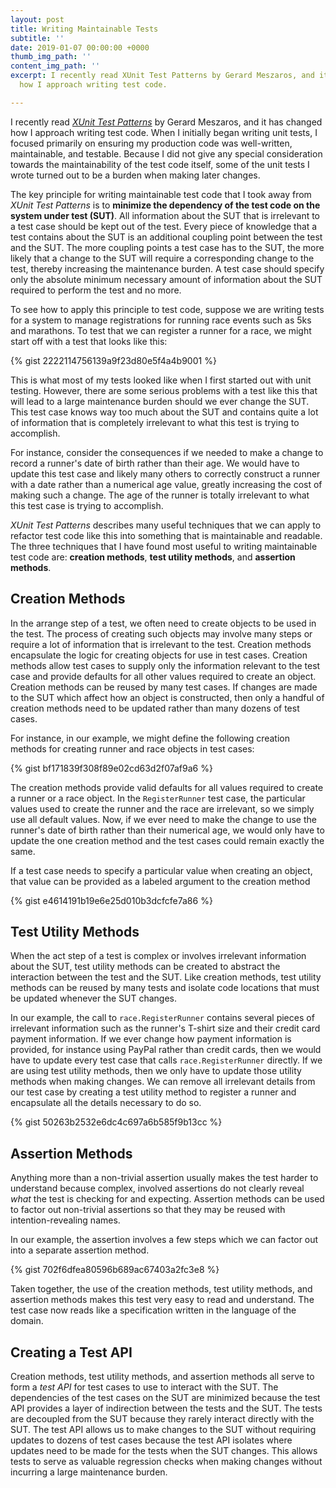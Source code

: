 ```yaml
---
layout: post
title: Writing Maintainable Tests
subtitle: ''
date: 2019-01-07 00:00:00 +0000
thumb_img_path: ''
content_img_path: ''
excerpt: I recently read XUnit Test Patterns by Gerard Meszaros, and it has changed
  how I approach writing test code.

---
```

I recently read *[XUnit Test Patterns](http://xunitpatterns.com/index.html)* by Gerard Meszaros, and it has changed how I approach writing test code. When I initially began writing unit tests, I focused primarily on ensuring my production code was well-written, maintainable, and testable. Because I did not give any special consideration towards the maintainability of the test code itself, some of the unit tests I wrote turned out to be a burden when making later changes.

The key principle for writing maintainable test code that I took away from *XUnit Test Patterns* is to **minimize the dependency of the test code on the system under test (SUT)**. All information about the SUT that is irrelevant to a test case should be kept out of the test. Every piece of knowledge that a test contains about the SUT is an additional coupling point between the test and the SUT. The more coupling points a test case has to the SUT, the more likely that a change to the SUT will require a corresponding change to the test, thereby increasing the maintenance burden. A test case should specify only the absolute minimum necessary amount of information about the SUT required to perform the test and no more.

To see how to apply this principle to test code, suppose we are writing tests for a system to manage registrations for running race events such as 5ks and marathons. To test that we can register a runner for a race, we might start off with a test that looks like this:

{% gist 2222114756139a9f23d80e5f4a4b9001 %}

This is what most of my tests looked like when I first started out with unit testing. However, there are some serious problems with a test like this that will lead to a large maintenance burden should we ever change the SUT. This test case knows way too much about the SUT and contains quite a lot of information that is completely irrelevant to what this test is trying to accomplish.

For instance, consider the consequences if we needed to make a change to record a runner's date of birth rather than their age. We would have to update this test case and likely many others to correctly construct a runner with a date rather than a numerical age value, greatly increasing the cost of making such a change. The age of the runner is totally irrelevant to what this test case is trying to accomplish.

*XUnit Test Patterns* describes many useful techniques that we can apply to refactor test code like this into something that is maintainable and readable. The three techniques that I have found most useful to writing maintainable test code are: **creation methods**, **test utility methods**, and **assertion methods**.

## Creation Methods

In the arrange step of a test, we often need to create objects to be used in the test. The process of creating such objects may involve many steps or require a lot of information that is irrelevant to the test. Creation methods encapsulate the logic for creating objects for use in test cases. Creation methods allow test cases to supply only the information relevant to the test case and provide defaults for all other values required to create an object. Creation methods can be reused by many test cases. If changes are made to the SUT which affect how an object is constructed, then only a handful of creation methods need to be updated rather than many dozens of test cases.

For instance, in our example, we might define the following creation methods for creating runner and race objects in test cases:

{% gist bf171839f308f89e02cd63d2f07af9a6 %}

The creation methods provide valid defaults for all values required to create a runner or a race object. In the `RegisterRunner` test case, the particular values used to create the runner and the race are irrelevant, so we simply use all default values. Now, if we ever need to make the change to use the runner's date of birth rather than their numerical age, we would only have to update the one creation method and the test cases could remain exactly the same.

If a test case needs to specify a particular value when creating an object, that value can be provided as a labeled argument to the creation method

{% gist e4614191b19e6e25d010b3dcfcfe7a86 %}

## Test Utility Methods

When the act step of a test is complex or involves irrelevant information about the SUT, test utility methods can be created to abstract the interaction between the test and the SUT. Like creation methods, test utility methods can be reused by many tests and isolate code locations that must be updated whenever the SUT changes.

In our example, the call to `race.RegisterRunner` contains several pieces of irrelevant information such as the runner's T-shirt size and their credit card payment information. If we ever change how payment information is provided, for instance using PayPal rather than credit cards, then we would have to update every test case that calls `race.RegisterRunner` directly. If we are using test utility methods, then we only have to update those utility methods when making changes. We can remove all irrelevant details from our test case by creating a test utility method to register a runner and encapsulate all the details necessary to do so.

{% gist 50263b2532e6dc4c697a6b585f9b13cc %}

## Assertion Methods

Anything more than a non-trivial assertion usually makes the test harder to understand because complex, involved assertions do not clearly reveal *what* the test is checking for and expecting. Assertion methods can be used to factor out non-trivial assertions so that they may be reused with intention-revealing names.

In our example, the assertion involves a few steps which we can factor out into a separate assertion method.

{% gist 702f6dfea80596b689ac67403a2fc3e8 %}

Taken together, the use of the creation methods, test utility methods, and assertion methods makes this test very easy to read and understand. The test case now reads like a specification written in the language of the domain.

## Creating a Test API

Creation methods, test utility methods, and assertion methods all serve to form a *test API* for test cases to use to interact with the SUT. The dependencies of the test cases on the SUT are minimized because the test API provides a layer of indirection between the tests and the SUT. The tests are decoupled from the SUT because they rarely interact directly with the SUT. The test API allows us to make changes to the SUT without requiring updates to dozens of test cases because the test API isolates where updates need to be made for the tests when the SUT changes. This allows tests to serve as valuable regression checks when making changes without incurring a large maintenance burden.